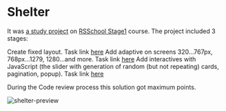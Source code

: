 # Shelter

It was [a study project](https://github.com/rolling-scopes-school/tasks/blob/master/stage1/stream1/shelter/README.md) on [RSSchool Stage1](https://rs.school/js/) course. The project included 3 stages:

Create fixed layout. Task link [here](https://github.com/rolling-scopes-school/tasks/blob/master/stage1/stream1/shelter/README.md#%D0%BD%D0%B5%D0%B4%D0%B5%D0%BB%D1%8F-1)
Add adaptive on screens 320...767px, 768px...1279, 1280...and more. Task link [here](https://github.com/rolling-scopes-school/tasks/blob/master/stage1/stream1/shelter/README.md#%D0%BD%D0%B5%D0%B4%D0%B5%D0%BB%D1%8F-2)
Add interactives with JavaScript (the slider with generation of random (but not repeating) cards, pagination, popup). Task link [here](https://github.com/rolling-scopes-school/tasks/blob/master/stage1/stream1/shelter/README.md#%D0%BD%D0%B5%D0%B4%D0%B5%D0%BB%D1%8F-3)

During the Code review process this solution got maximum points.

![shelter-preview](https://user-images.githubusercontent.com/39487464/174042142-3fcdd77e-c7fd-4e62-810d-463df106e919.JPG)
